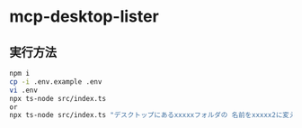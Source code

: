 # mcp-desktop-lister

## 実行方法

```bash
npm i
cp -i .env.example .env
vi .env
npx ts-node src/index.ts
or
npx ts-node src/index.ts "デスクトップにあるxxxxxフォルダの 名前をxxxxx2に変えて"
```
